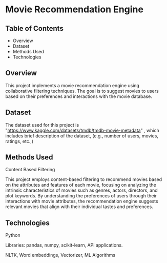 # Movie Recommendation Engine

## Table of Contents

- Overview
- Dataset
- Methods Used
- Technologies

## Overview

This project implements a movie recommendation engine using collaborative filtering techniques. The goal is to suggest movies to users based on their preferences and interactions with the movie database.

## Dataset
The dataset used for this project is "https://www.kaggle.com/datasets/tmdb/tmdb-movie-metadata" , which includes brief description of the dataset, (e.g., number of users, movies, ratings, etc.,)

## Methods Used

Content Based Filtering

  This project employs content-based filtering to recommend movies based on the attributes and features of each movie, focusing on analyzing the intrinsic characteristics of movies such as genres, actors, directors, and plot keywords. By understanding the preferences of users through their interactions with movie attributes, the recommendation engine suggests relevant movies that align with their individual tastes and preferences.
  

## Technologies

Python

Libraries: pandas, numpy, scikit-learn, API applications.

NLTK, Word embeddings, Vectorizer, ML Algorithms

